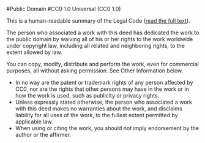 #Public Domain
#CC0 1.0 Universal (CC0 1.0) 

This is a human-readable summary of the Legal Code ([read the full text](https://creativecommons.org/publicdomain/zero/1.0/legalcode)).

The person who associated a work with this deed has dedicated the work to the public domain by waiving all of his or her rights to the work worldwide under copyright law, including all related and neighboring rights, to the extent allowed by law.

You can copy, modify, distribute and perform the work, even for commercial purposes, all without asking permission. See Other Information below.

* In no way are the patent or trademark rights of any person affected by CC0, nor are the rights that other persons may have in the work or in how the work is used, such as publicity or privacy rights.
* Unless expressly stated otherwise, the person who associated a work with this deed makes no warranties about the work, and disclaims liability for all uses of the work, to the fullest extent permitted by applicable law.
* When using or citing the work, you should not imply endorsement by the author or the affirmer.